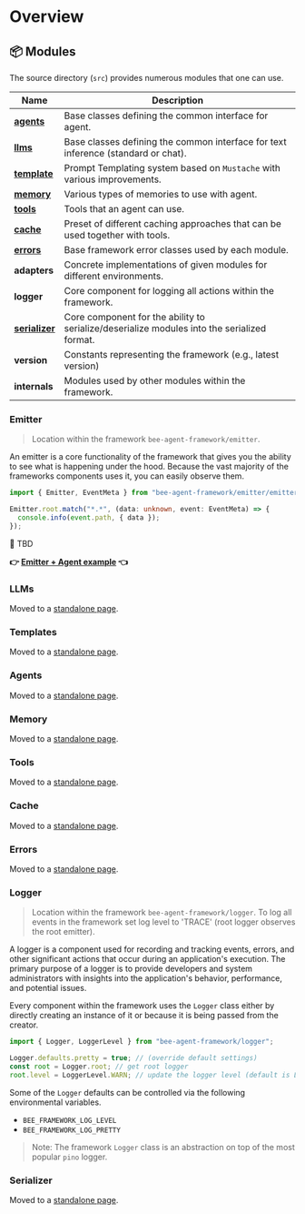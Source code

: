 # Overview

## 📦 Modules

The source directory (`src`) provides numerous modules that one can use.

| Name                                 | Description                                                                                 |
| ------------------------------------ | ------------------------------------------------------------------------------------------- |
| [**agents**](./agents.md)            | Base classes defining the common interface for agent.                                       |
| [**llms**](./llms.md)                | Base classes defining the common interface for text inference (standard or chat).           |
| [**template**](./templates.md)       | Prompt Templating system based on `Mustache` with various improvements.                     |
| [**memory**](./memory.md)            | Various types of memories to use with agent.                                                |
| [**tools**](./tools.md)              | Tools that an agent can use.                                                                |
| [**cache**](./cache.md)              | Preset of different caching approaches that can be used together with tools.                |
| [**errors**](./errors.md)            | Base framework error classes used by each module.                                           |
| **adapters**                         | Concrete implementations of given modules for different environments.                       |
| **logger**                           | Core component for logging all actions within the framework.                                |
| [**serializer**](./serialization.md) | Core component for the ability to serialize/deserialize modules into the serialized format. |
| **version**                          | Constants representing the framework (e.g., latest version)                                 |
| **internals**                        | Modules used by other modules within the framework.                                         |

### Emitter

> Location within the framework `bee-agent-framework/emitter`.

An emitter is a core functionality of the framework that gives you the ability to see what is happening under the hood. Because the vast majority of the frameworks components uses it, you can easily observe them.

```ts
import { Emitter, EventMeta } from "bee-agent-framework/emitter/emitter";

Emitter.root.match("*.*", (data: unknown, event: EventMeta) => {
  console.info(event.path, { data });
});
```

🚧 TBD

**👉 [Emitter + Agent example](../examples/agents/bee.ts) 👈**

### LLMs

Moved to a [standalone page](./llms.md).

### Templates

Moved to a [standalone page](./templates.md).

### Agents

Moved to a [standalone page](./agents.md).

### Memory

Moved to a [standalone page](./memory.md).

### Tools

Moved to a [standalone page](./tools.md).

### Cache

Moved to a [standalone page](./cache.md).

### Errors

Moved to a [standalone page](./errors.md).

### Logger

> Location within the framework `bee-agent-framework/logger`.
> To log all events in the framework set log level to 'TRACE' (root logger observes the root emitter).

A logger is a component used for recording and tracking events, errors, and other significant actions that occur during an application's execution.
The primary purpose of a logger is to provide developers and system administrators with insights into the application's behavior, performance, and potential issues.

Every component within the framework uses the `Logger` class either by directly creating an instance of it or because it is being passed from the creator.

```ts
import { Logger, LoggerLevel } from "bee-agent-framework/logger";

Logger.defaults.pretty = true; // (override default settings)
const root = Logger.root; // get root logger
root.level = LoggerLevel.WARN; // update the logger level (default is LoggerLevel.INFO)
```

Some of the `Logger` defaults can be controlled via the following environmental variables.

- `BEE_FRAMEWORK_LOG_LEVEL`
- `BEE_FRAMEWORK_LOG_PRETTY`

> Note: The framework `Logger` class is an abstraction on top of the most popular `pino` logger.

### Serializer

Moved to a [standalone page](./serialization.md).
